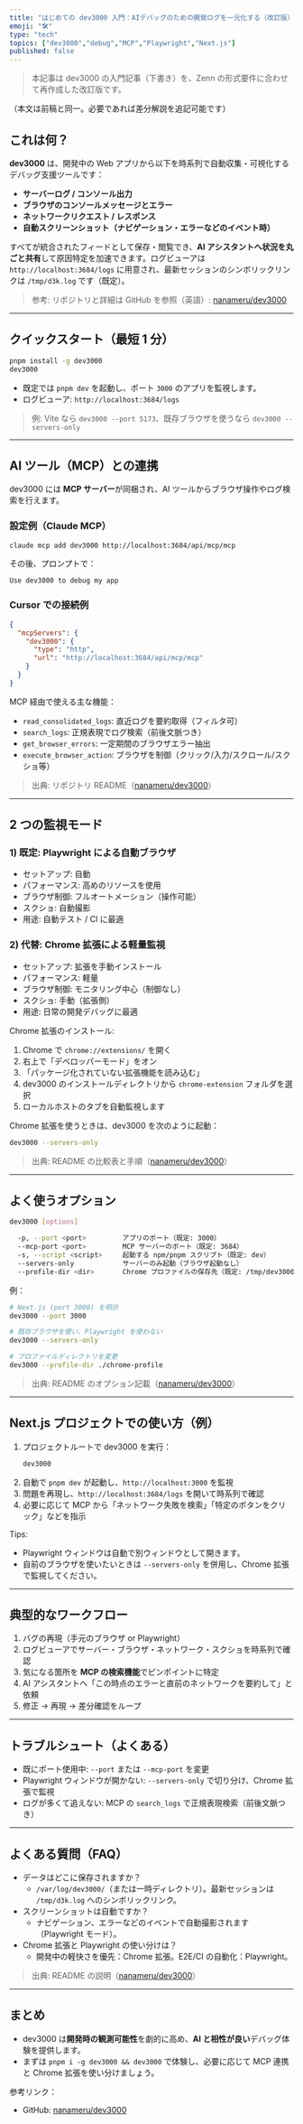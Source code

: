 ```yaml
---
title: "はじめての dev3000 入門：AIデバッグのための開発ログを一元化する（改訂版）"
emoji: "🛠️"
type: "tech"
topics: ["dev3000","debug","MCP","Playwright","Next.js"]
published: false
---
```


> 本記事は dev3000 の入門記事（下書き）を、Zenn の形式要件に合わせて再作成した改訂版です。

（本文は前稿と同一。必要であれば差分解説を追記可能です）

## これは何？

**dev3000** は、開発中の Web アプリから以下を時系列で自動収集・可視化するデバッグ支援ツールです：
- **サーバーログ / コンソール出力**
- **ブラウザのコンソールメッセージとエラー**
- **ネットワークリクエスト / レスポンス**
- **自動スクリーンショット（ナビゲーション・エラーなどのイベント時）**

すべてが統合されたフィードとして保存・閲覧でき、**AI アシスタントへ状況を丸ごと共有**して原因特定を加速できます。ログビューアは `http://localhost:3684/logs` に用意され、最新セッションのシンボリックリンクは `/tmp/d3k.log` です（既定）。

> 参考: リポジトリと詳細は GitHub を参照（英語）: [nanameru/dev3000](https://github.com/nanameru/dev3000)

---

## クイックスタート（最短 1 分）

```bash
pnpm install -g dev3000
dev3000
```

- 既定では `pnpm dev` を起動し、ポート `3000` のアプリを監視します。
- ログビューア: `http://localhost:3684/logs`

> 例: Vite なら `dev3000 --port 5173`、既存ブラウザを使うなら `dev3000 --servers-only`

---

## AI ツール（MCP）との連携

dev3000 には **MCP サーバー**が同梱され、AI ツールからブラウザ操作やログ検索を行えます。

### 設定例（Claude MCP）

```bash
claude mcp add dev3000 http://localhost:3684/api/mcp/mcp
```

その後、プロンプトで：

```text
Use dev3000 to debug my app
```

### Cursor での接続例

```json
{
  "mcpServers": {
    "dev3000": {
      "type": "http",
      "url": "http://localhost:3684/api/mcp/mcp"
    }
  }
}
```

MCP 経由で使える主な機能：
- `read_consolidated_logs`: 直近ログを要約取得（フィルタ可）
- `search_logs`: 正規表現でログ検索（前後文脈つき）
- `get_browser_errors`: 一定期間のブラウザエラー抽出
- `execute_browser_action`: ブラウザを制御（クリック/入力/スクロール/スクショ等）

> 出典: リポジトリ README（[nanameru/dev3000](https://github.com/nanameru/dev3000)）

---

## 2 つの監視モード

### 1) 既定: Playwright による自動ブラウザ
- セットアップ: 自動
- パフォーマンス: 高めのリソースを使用
- ブラウザ制御: フルオートメーション（操作可能）
- スクショ: 自動撮影
- 用途: 自動テスト / CI に最適

### 2) 代替: Chrome 拡張による軽量監視
- セットアップ: 拡張を手動インストール
- パフォーマンス: 軽量
- ブラウザ制御: モニタリング中心（制御なし）
- スクショ: 手動（拡張側）
- 用途: 日常の開発デバッグに最適

Chrome 拡張のインストール:
1. Chrome で `chrome://extensions/` を開く
2. 右上で「デベロッパーモード」をオン
3. 「パッケージ化されていない拡張機能を読み込む」
4. dev3000 のインストールディレクトリから `chrome-extension` フォルダを選択
5. ローカルホストのタブを自動監視します

Chrome 拡張を使うときは、dev3000 を次のように起動：

```bash
dev3000 --servers-only
```

> 出典: README の比較表と手順（[nanameru/dev3000](https://github.com/nanameru/dev3000)）

---

## よく使うオプション

```bash
dev3000 [options]

  -p, --port <port>         アプリのポート（既定: 3000）
  --mcp-port <port>         MCP サーバーのポート（既定: 3684）
  -s, --script <script>     起動する npm/pnpm スクリプト（既定: dev）
  --servers-only            サーバーのみ起動（ブラウザ起動なし）
  --profile-dir <dir>       Chrome プロファイルの保存先（既定: /tmp/dev3000-chrome-profile）
```

例：

```bash
# Next.js (port 3000) を明示
dev3000 --port 3000

# 既存ブラウザを使い、Playwright を使わない
dev3000 --servers-only

# プロファイルディレクトリを変更
dev3000 --profile-dir ./chrome-profile
```

> 出典: README のオプション記載（[nanameru/dev3000](https://github.com/nanameru/dev3000)）

---

## Next.js プロジェクトでの使い方（例）

1. プロジェクトルートで dev3000 を実行：
   ```bash
   dev3000
   ```
2. 自動で `pnpm dev` が起動し、`http://localhost:3000` を監視
3. 問題を再現し、`http://localhost:3684/logs` を開いて時系列で確認
4. 必要に応じて MCP から「ネットワーク失敗を検索」「特定のボタンをクリック」などを指示

Tips:
- Playwright ウィンドウは自動で別ウィンドウとして開きます。
- 自前のブラウザを使いたいときは `--servers-only` を併用し、Chrome 拡張で監視してください。

---

## 典型的なワークフロー

1. バグの再現（手元のブラウザ or Playwright）
2. ログビューアでサーバー・ブラウザ・ネットワーク・スクショを時系列で確認
3. 気になる箇所を **MCP の検索機能**でピンポイントに特定
4. AI アシスタントへ「この時点のエラーと直前のネットワークを要約して」と依頼
5. 修正 → 再現 → 差分確認をループ

---

## トラブルシュート（よくある）

- 既にポート使用中: `--port` または `--mcp-port` を変更
- Playwright ウィンドウが開かない: `--servers-only` で切り分け、Chrome 拡張で監視
- ログが多くて追えない: MCP の `search_logs` で正規表現検索（前後文脈つき）

---

## よくある質問（FAQ）

- データはどこに保存されますか？
  - `/var/log/dev3000/`（または一時ディレクトリ）。最新セッションは `/tmp/d3k.log` へのシンボリックリンク。
- スクリーンショットは自動ですか？
  - ナビゲーション、エラーなどのイベントで自動撮影されます（Playwright モード）。
- Chrome 拡張と Playwright の使い分けは？
  - 開発中の軽快さを優先：Chrome 拡張。E2E/CI の自動化：Playwright。

> 出典: README の説明（[nanameru/dev3000](https://github.com/nanameru/dev3000)）

---

## まとめ

- dev3000 は**開発時の観測可能性**を劇的に高め、**AI と相性が良い**デバッグ体験を提供します。
- まずは `pnpm i -g dev3000 && dev3000` で体験し、必要に応じて MCP 連携と Chrome 拡張を使い分けましょう。

参考リンク：
- GitHub: [nanameru/dev3000](https://github.com/nanameru/dev3000)
